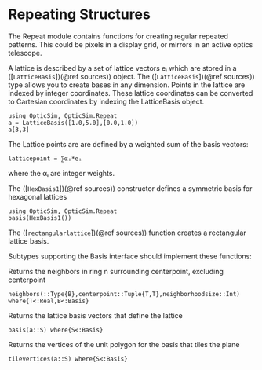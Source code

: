 # Repeating Structures

The Repeat module contains functions for creating regular repeated patterns. This could be pixels in a display grid, or mirrors in an active optics telescope. 

A lattice is described by a set of lattice vectors eᵢ which are stored in a ([`LatticeBasis`])(@ref sources)) object. The ([`LatticeBasis`])(@ref sources)) type allows you to create bases in any dimension. Points in the lattice are indexed by integer coordinates. These lattice coordinates can be converted to Cartesian coordinates by indexing the LatticeBasis object. 
``` @example example
using OpticSim, OpticSim.Repeat
a = LatticeBasis([1.0,5.0],[0.0,1.0])
a[3,3]
```

The Lattice points are are defined by a weighted sum of the basis vectors:
```
latticepoint = ∑αᵢ*eᵢ
```
where the αᵢ are integer weights.

The ([`HexBasis1`])(@ref sources)) constructor defines a symmetric basis for hexagonal lattices 
```@example example
using OpticSim, OpticSim.Repeat
basis(HexBasis1())
```
The ([`rectangularlattice`])(@ref sources)) function creates a rectangular lattice basis. 


Subtypes supporting the Basis interface should implement these functions:

Returns the neighbors in ring n surrounding centerpoint, excluding centerpoint
```
neighbors(::Type{B},centerpoint::Tuple{T,T},neighborhoodsize::Int) where{T<:Real,B<:Basis}
```
Returns the lattice basis vectors that define the lattice
```
basis(a::S) where{S<:Basis}
```
Returns the vertices of the unit polygon for the basis that tiles the plane 
```
tilevertices(a::S) where{S<:Basis}
```